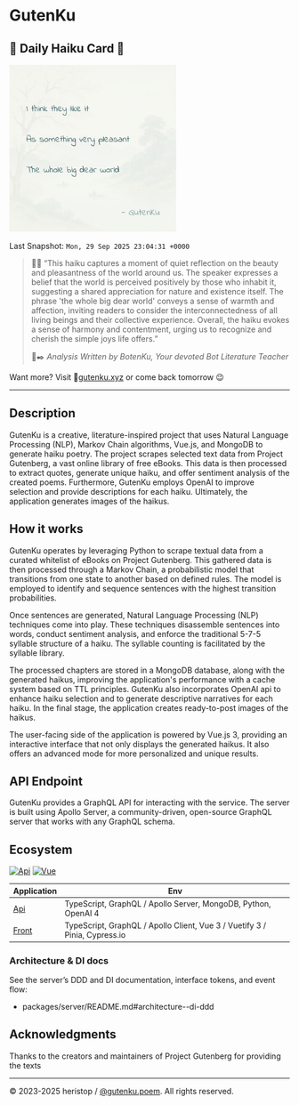 # GutenKu

## 🌸 Daily Haiku Card 🗻

<img src="/assets/img/daily_haiku_card.jpg?t=1759187071" width="300" alt="Daily Haiku Card">

Last Snapshot: `Mon, 29 Sep 2025 23:04:31 +0000`

> 👩‍🏫 “This haiku captures a moment of quiet reflection on the beauty and pleasantness of the world around us. The speaker expresses a belief that the world is perceived positively by those who inhabit it, suggesting a shared appreciation for nature and existence itself. The phrase 'the whole big dear world' conveys a sense of warmth and affection, inviting readers to consider the interconnectedness of all living beings and their collective experience. Overall, the haiku evokes a sense of harmony and contentment, urging us to recognize and cherish the simple joys life offers.”
>
> 🤖✒️ _Analysis Written by BotenKu, Your devoted Bot Literature Teacher_

Want more? Visit 🔗[gutenku.xyz](https://gutenku.xyz) or come back tomorrow 😉

---

## Description

GutenKu is a creative, literature-inspired project that uses Natural Language Processing (NLP), Markov Chain algorithms, Vue.js, and MongoDB to generate haiku poetry. The project scrapes selected text data from Project Gutenberg, a vast online library of free eBooks. This data is then processed to extract quotes, generate unique haiku, and offer sentiment analysis of the created poems. Furthermore, GutenKu employs OpenAI to improve selection and provide descriptions for each haiku. Ultimately, the application generates images of the haikus.

## How it works

GutenKu operates by leveraging Python to scrape textual data from a curated whitelist of eBooks on Project Gutenberg. This gathered data is then processed through a Markov Chain, a probabilistic model that transitions from one state to another based on defined rules. The model is employed to identify and sequence sentences with the highest transition probabilities.

Once sentences are generated, Natural Language Processing (NLP) techniques come into play. These techniques disassemble sentences into words, conduct sentiment analysis, and enforce the traditional 5-7-5 syllable structure of a haiku. The syllable counting is facilitated by the syllable library.

The processed chapters are stored in a MongoDB database, along with the generated haikus, improving the application's performance with a cache system based on TTL principles. GutenKu also incorporates OpenAI api to enhance haiku selection and to generate descriptive narratives for each haiku. In the final stage, the application creates ready-to-post images of the haikus.

The user-facing side of the application is powered by Vue.js 3, providing an interactive interface that not only displays the generated haikus. It also offers an advanced mode for more personalized and unique results.

## API Endpoint

GutenKu provides a GraphQL API for interacting with the service. The server is built using Apollo Server, a community-driven, open-source GraphQL server that works with any GraphQL schema.

## Ecosystem

[![Api](https://github.com/heristop/gutenku/actions/workflows/api.yaml/badge.svg)](https://github.com/heristop/gutenku/actions/workflows/api.yaml) [![Vue](https://github.com/heristop/gutenku/actions/workflows/vue.yaml/badge.svg)](https://github.com/heristop/gutenku/actions/workflows/vue.yaml)

| Application                                     | Env                                                                        |
| ----------------------------------------------- | -------------------------------------------------------------------------- |
| [Api](/packages/server/README.md#installation)  | TypeScript, GraphQL / Apollo Server, MongoDB, Python, OpenAI 4             |
| [Front](/packages/front/README.md#installation) | TypeScript, GraphQL / Apollo Client, Vue 3 / Vuetify 3 / Pinia, Cypress.io |

### Architecture & DI docs

See the server’s DDD and DI documentation, interface tokens, and event flow:

- packages/server/README.md#architecture--di-ddd

## Acknowledgments

Thanks to the creators and maintainers of Project Gutenberg for providing the texts

---

<footer>
    <p>© 2023-2025 heristop / <a href="https://instagram.com/gutenku.poem" target="_blank">@gutenku.poem</a>. All rights reserved.</p>
</footer>
